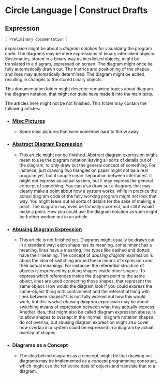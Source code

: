﻿Circle Language | Construct Drafts
==================================

Expression
----------

`[ Preliminary documentation ]`

*Expression* might be about a *diagram notation* for visualizing the program code. The diagrams may be mere expressions of binary interlinked objects. Systematics, stored in a binary way as interlinked objects, might be translated to a diagram, expressed on screen. The diagram might once be fully automatically drawn out. The metrics and positioning of the shapes and lines may automatically determined. The diagram might be edited, resulting in changes to the stored binary objects.

This documentation folder might describe remaining topics about diagram the diagram notation, that might not quite have made it into the main texts.

The articles here might not be not finished. This folder may contain the following articles:

- ### [Misc Pictures](misc-pictures)

    - Some misc pictures that were somehow hard to throw away.

- ### [Abstract Diagram Expression](abstract-diagram-expression.md)

    - This article might not be finished. Abstract diagram expression might mean to use the diagram notation leaving all sorts of details out of the diagram, to only draw out the general concept of something. For instance, just drawing two triangles on paper might not be a real program yet, but it couple mean ‘separation between interfaces’. It might not express an actual system, but it may express the general concept of something. You can also draw out a diagram, that may clearly make a point about how a system works, while in practice the actual diagram code of the fully working program might not look that way. You might leave out all sorts of details for the sake of making a point. The diagram may even be formally incorrect, but still it would make a point. How you could use the diagram notation as such might be further worked out in an article.

- ### [Abusing Diagram Expression](abusing-diagram-expression.md)

    - This article is not finished yet. Diagrams might usually be drawn out in a standard way: each shape has its meaning, containment has a meaning, lines have a meaning, line types like dashed and dotted have their meaning. The concept of *abusing diagram expression* is about the idea of switching around these means of expression and their actual meanings. For instance: the referential structure of objects is expressed by putting shapes inside other shapes. To express which references inside the diagram point to the same object, lines are used connecting those shapes, that represent the same object. How would the diagram look if you could express the same-object thing with containment and the referential thing with lines between shapes? It is not fully worked out how this would work, but this is what *abusing diagram expression* may be about: switching means of expression between what they actually express. Another idea, that might also be called diagram expression abuse, is to allow shapes to overlap: in the 'normal' diagram notation shapes do not overlap, but abusing diagram expression might also cover how overlap in a system could be expressed in a diagram by actual overlap of shapes.

- ### Diagrams as a Concept

    - The idea behind diagrams as a concept, might be that drawing out diagrams may be implemented as a *concept* programming construct, which might use the reflective data of objects and translate that to a diagram.